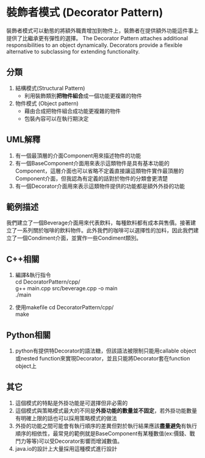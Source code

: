 # 裝飾者模式 (Decorator Pattern)
裝飾者模式可以動態的將額外職責增加到物件上，裝飾者在提供額外功能這件事上提供了比繼承更有彈性的選擇。
The Decorator Pattern attaches additional responsibilities to an object dynamically. Decorators provide a flexible alternative to subclassing for extending functionality.


## 分類
1. 結構模式(Structural Pattern)
   - 利用裝飾類別**把物件組合**成一個功能更複雜的物件
1. 物件模式 (Object pattern)
   - 藉由合成把物件組合成功能更複雜的物件
   - 包裝內容可以在執行期決定


## UML解釋
1. 有一個最頂層的介面Component用來描述物件的功能
2. 有一個BaseComponent介面用來表示這類物件是具有基本功能的Component，這層介面也可以省略不定義直接讓這類物件實作最頂層的Component介面，但我認為有定義的話對於物件的分類會更清楚
3. 有一個Decorator介面用來表示這類物件提供的功能都是額外外掛的功能

## 範例描述
我們建立了一個Beverage介面用來代表飲料，每種飲料都有成本與售價。接著建立了一系列關於咖啡的飲料物件。此外我們的咖啡可以選擇性的加料，因此我們建立了一個Condiment介面，並實作一些Condiment類別。


## C++相關
1. 編譯&執行指令  
cd DecoratorPattern/cpp/  
g++ main.cpp src/beverage.cpp -o main  
./main

2. 使用makefile
cd DecoratorPattern/cpp/  
make

## Python相關
1. python有提供特Decorator的語法糖，但該語法被限制只能用callable object或nested function來實現Decorator，並且只能將Decorator套在function object上

## 其它
1. 這個模式的特點是外掛功能是可選擇但非必需的
1. 這個模式與策略模式最大的不同是**外掛功能的數量並不固定**，若外掛功能數量有明確上限的話也可以採用策略模式的做法
1. 外掛的功能之間可能會有執行順序的差異但對於執行結果應該**盡量避免**有執行順序的相依性，最常見的範例就是BaseComponent有某種數值(ex:價錢、戰鬥力等等)可以受Decorator影響而增減數值。
1. java.io的設計上大量採用這種模式進行設計
